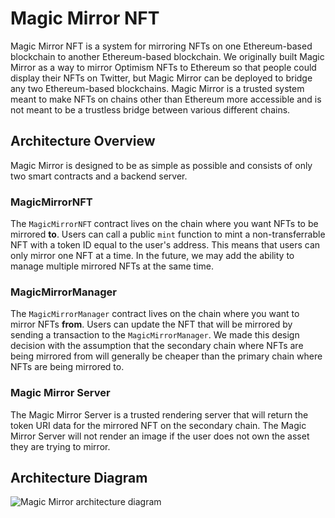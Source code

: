 # Magic Mirror NFT

Magic Mirror NFT is a system for mirroring NFTs on one Ethereum-based blockchain to another Ethereum-based blockchain.
We originally built Magic Mirror as a way to mirror Optimism NFTs to Ethereum so that people could display their NFTs on Twitter, but Magic Mirror can be deployed to bridge any two Ethereum-based blockchains.
Magic Mirror is a trusted system meant to make NFTs on chains other than Ethereum more accessible and is not meant to be a trustless bridge between various different chains.

## Architecture Overview

Magic Mirror is designed to be as simple as possible and consists of only two smart contracts and a backend server.

### MagicMirrorNFT

The `MagicMirrorNFT` contract lives on the chain where you want NFTs to be mirrored **to**.
Users can call a public `mint` function to mint a non-transferrable NFT with a token ID equal to the user's address.
This means that users can only mirror one NFT at a time.
In the future, we may add the ability to manage multiple mirrored NFTs at the same time.

### MagicMirrorManager

The `MagicMirrorManager` contract lives on the chain where you want to mirror NFTs **from**.
Users can update the NFT that will be mirrored by sending a transaction to the `MagicMirrorManager`.
We made this design decision with the assumption that the secondary chain where NFTs are being mirrored from will generally be cheaper than the primary chain where NFTs are being mirrored to.

### Magic Mirror Server

The Magic Mirror Server is a trusted rendering server that will return the token URI data for the mirrored NFT on the secondary chain.
The Magic Mirror Server will not render an image if the user does not own the asset they are trying to mirror.

## Architecture Diagram

![Magic Mirror architecture diagram](https://user-images.githubusercontent.com/14298799/185704548-d7d3cd88-56e5-4eff-a559-eb8908301248.png)
